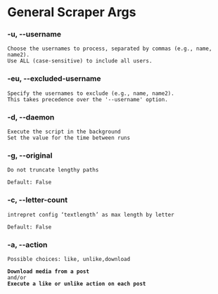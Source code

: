 # General Scraper Args

### -u, --username

```
Choose the usernames to process, separated by commas (e.g., name, name2). 
Use ALL (case-sensitive) to include all users.
```

### -eu, --excluded-username

```
Specify the usernames to exclude (e.g., name, name2). 
This takes precedence over the '--username' option.
```

### -d, --daemon

```
Execute the script in the background
Set the value for the time between runs
```

### -g, --original

```
Do not truncate lengthy paths
```

```
Default: False
```

### -c, --letter-count

```
intrepret config ‘textlength’ as max length by letter
```

```
Default: False
```

### -a, --action

```
Possible choices: like, unlike,download
```

<pre><code><strong>Download media from a post
</strong>and/or 
<strong>Execute a like or unlike action on each post
</strong></code></pre>

